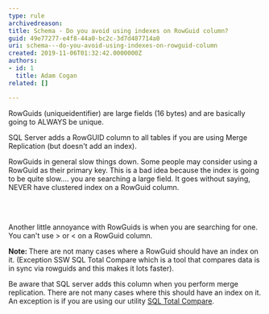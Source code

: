 ```yaml
---
type: rule
archivedreason: 
title: Schema - Do you avoid using indexes on RowGuid column?
guid: 49e77277-e4f8-44a0-bc2c-3d7d487714a0
uri: schema---do-you-avoid-using-indexes-on-rowguid-column
created: 2019-11-06T01:32:42.0000000Z
authors:
- id: 1
  title: Adam Cogan
related: []

---
```



<p class="ssw15-rteElement-P">RowGuids (uniqueidentifier) are large fields (16 bytes) and are basically going to ALWAYS​ be unique.​</p><div><p class="ssw15-rteElement-P">SQL Server adds a RowGUID column to all tables if you are using Merge Replication (but doesn't add an index).​​<br></p><p class="ssw15-rteElement-P">RowGuids in general slow things down. Some people may consider using a RowGuid as their primary key. This is a bad idea because the index is going to be quite slow.... you are searching a large field. It goes without saying, NEVER have clustered index on a RowGuid column.​​<br></p></div>
<br><excerpt class='endintro'></excerpt><br>
<p class="ssw15-rteElement-P">​Another little annoyance with RowGuids is whe​​n you are searching for one. You can't use &gt; or &lt; on a RowGuid column.</p><p class="ssw15-rteElement-P"><b>​Note&#58;&#160;</b>There are not many cases where a RowGuid should have an index on it. (Exception SSW SQL Total Compare which is a tool that compares data is in sync via rowguids and this makes it lots faster).</p><p>Be aware that SQL server adds this column when you perform merge replication. There are not many cases where this should have an index on it. An exception is if you are using our utility&#160;<a href="https&#58;//www.ssw.com.au/ssw/SQLTotalCompare/">SQL Total Compare</a>.​<br></p>


